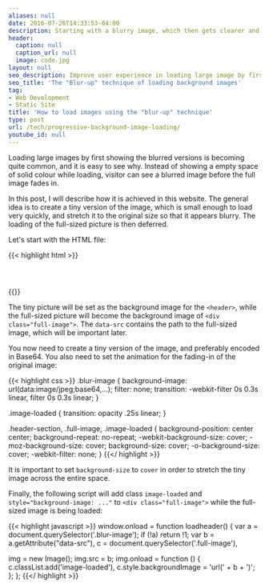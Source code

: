 ```yaml
---
aliases: null
date: 2016-07-26T14:33:53-04:00
description: Starting with a blurry image, which then gets clearer and clearer when loading finishes
header:
  caption: null
  caption_url: null
  image: code.jpg
layout: null
seo_description: Improve user experience in loading large image by first serving a blurred image before loading of the full-sized picture is complete
seo_title: 'The "Blur-up" technique of loading background images'
tag:
- Web Development
- Static Site
title: 'How to load images using the "blur-up" technique'
type: post
url: /tech/progressive-background-image-loading/
youtube_id: null
---
```


Loading large images by first showing the blurred versions is becoming quite common, and it is easy to see why. Instead of showing a empty space of solid colour while loading, visitor can see a blurred image before the full image fades in.

In this post, I will describe how it is achieved in this website. The general idea is to create a tiny version of the image, which is small enough to load very quickly, and stretch it to the original size so that it appears blurry. The loading of the full-sized picture is then deferred.

Let's start with the HTML file:

{{< highlight html >}}
<header class="header-section blur-image" data-src="/path-to-original-image">
  <div class="full-image">
    <!-- More code goes here -->
  </div>
</header>
{{</ highlight >}}

The tiny picture will be set as the background image for the `<header>`, while the full-sized picture will become the background image of `<div class="full-image">`. The `data-src` contains the path to the full-sized image, which will be important later.

You now need to create a tiny version of the image, and preferably encoded in Base64. You also need to set the animation for the fading-in of the original image:

{{< highlight css >}}
.blur-image {
  background-image: url(data:image/jpeg;base64,...);
  filter: none;
  transition: -webkit-filter 0s 0.3s linear, filter 0s 0.3s linear;
}

.image-loaded {
  transition: opacity .25s linear;
}

.header-section, .full-image, .image-loaded {
  background-position: center center;
  background-repeat: no-repeat;
  -webkit-background-size: cover;
  -moz-background-size: cover;
  background-size: cover;
  -o-background-size: cover;
  -webkit-filter: none;
}
{{</ highlight >}}

It is important to set `background-size` to `cover` in order to stretch the tiny image across the entire space.

Finally, the following script will add class `image-loaded` and `style="background-image: ..."` to `<div class="full-image">` while the full-sized image is being loaded:

{{< highlight javascript >}}
window.onload = function loadheader() {
  var a = document.querySelector('.blur-image');
  if (!a) return !1;
  var b = a.getAttribute("data-src"),
      c = document.querySelector('.full-image'),

  img = new Image();
  img.src = b;
  img.onload = function () {
    c.classList.add('image-loaded'),
    c.style.backgroundImage = 'url(' + b + ')';
  };
};
{{</ highlight >}}

